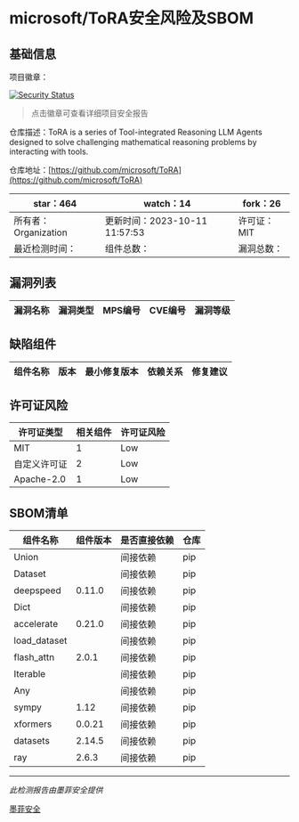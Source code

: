 # microsoft/ToRA安全风险及SBOM

## 基础信息

项目徽章：

[![Security Status](https://www.murphysec.com/platform3/v31/badge/1712537833419964416.svg)](https://www.murphysec.com/console/report/1712175424653279232/1712537833419964416)

> 点击徽章可查看详细项目安全报告

仓库描述：ToRA is a series of Tool-integrated Reasoning LLM Agents designed to solve challenging mathematical reasoning problems by interacting with tools.

仓库地址：[https://github.com/microsoft/ToRA](https://github.com/microsoft/ToRA)

| star：464 | watch：14 | fork：26 |
| ----------- | -------------- | ------------ |
| 所有者：Organization | 更新时间：2023-10-11 11:57:53 | 许可证：MIT |
| 最近检测时间： | 组件总数： | 漏洞总数： |




## 漏洞列表

| 漏洞名称 | 漏洞类型 | MPS编号 | CVE编号 | 漏洞等级 |
| ------- | ------ | ------- | ------ | ----- |





## 缺陷组件

| 组件名称 | 版本 | 最小修复版本 | 依赖关系 | 修复建议 |
| -------- | ---- | ------------ | -------- | -------- |





## 许可证风险

| 许可证类型 | 相关组件 | 许可证风险 |
| ---------- | -------- | ---------- |
|MIT|1|Low|
|自定义许可证|2|Low|
|Apache-2.0|1|Low|




## SBOM清单

| 组件名称 | 组件版本 | 是否直接依赖 | 仓库 |
| -------- | -------- | ------------ | ---- |
|Union||间接依赖|pip|
|Dataset||间接依赖|pip|
|deepspeed|0.11.0|间接依赖|pip|
|Dict||间接依赖|pip|
|accelerate|0.21.0|间接依赖|pip|
|load_dataset||间接依赖|pip|
|flash_attn|2.0.1|间接依赖|pip|
|Iterable||间接依赖|pip|
|Any||间接依赖|pip|
|sympy|1.12|间接依赖|pip|
|xformers|0.0.21|间接依赖|pip|
|datasets|2.14.5|间接依赖|pip|
|ray|2.6.3|间接依赖|pip|


------

*此检测报告由墨菲安全提供*

[墨菲安全](www.murphysec.com)